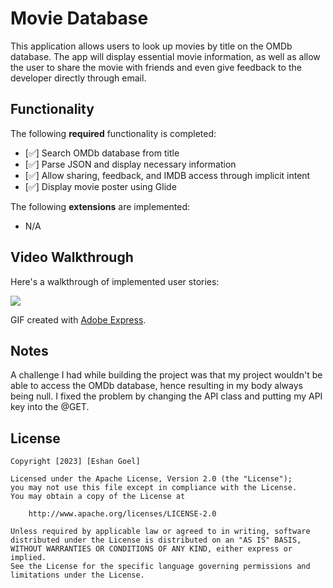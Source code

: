 # Movie Database

This application allows users to look up movies by title on the OMDb database. The app will display essential movie information, as well as allow the user to share the movie with friends and even give feedback to the developer directly through email.

## Functionality 

The following **required** functionality is completed:

* [✅] Search OMDb database from title 
* [✅] Parse JSON and display necessary information
* [✅] Allow sharing, feedback, and IMDB access through implicit intent
* [✅] Display movie poster using Glide

The following **extensions** are implemented:
* N/A

## Video Walkthrough

Here's a walkthrough of implemented user stories:

![](https://github.com/egoel5/C323_Project8/blob/master/Project%208%20Video%20Walkthrough.gif)

GIF created with [Adobe Express](https://new.express.adobe.com).

## Notes

A challenge I had while building the project was that my project wouldn't be able to access the OMDb database, hence resulting in my body always being null. I fixed the problem by changing the API class and putting my API key into the @GET.
## License

    Copyright [2023] [Eshan Goel]

    Licensed under the Apache License, Version 2.0 (the "License");
    you may not use this file except in compliance with the License.
    You may obtain a copy of the License at

        http://www.apache.org/licenses/LICENSE-2.0

    Unless required by applicable law or agreed to in writing, software
    distributed under the License is distributed on an "AS IS" BASIS,
    WITHOUT WARRANTIES OR CONDITIONS OF ANY KIND, either express or implied.
    See the License for the specific language governing permissions and
    limitations under the License.

